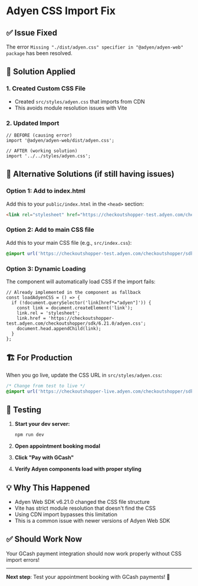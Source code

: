 # Adyen CSS Import Fix

## ✅ **Issue Fixed**

The error `Missing "./dist/adyen.css" specifier in "@adyen/adyen-web" package` has been resolved.

## 🔧 **Solution Applied**

### 1. **Created Custom CSS File**
- Created `src/styles/adyen.css` that imports from CDN
- This avoids module resolution issues with Vite

### 2. **Updated Import**
```tsx
// BEFORE (causing error)
import '@adyen/adyen-web/dist/adyen.css';

// AFTER (working solution)
import '../../styles/adyen.css';
```

## 🎯 **Alternative Solutions** (if still having issues)

### **Option 1: Add to index.html**
Add this to your `public/index.html` in the `<head>` section:
```html
<link rel="stylesheet" href="https://checkoutshopper-test.adyen.com/checkoutshopper/sdk/6.21.0/adyen.css">
```

### **Option 2: Add to main CSS file**
Add this to your main CSS file (e.g., `src/index.css`):
```css
@import url('https://checkoutshopper-test.adyen.com/checkoutshopper/sdk/6.21.0/adyen.css');
```

### **Option 3: Dynamic Loading**
The component will automatically load CSS if the import fails:
```tsx
// Already implemented in the component as fallback
const loadAdyenCSS = () => {
  if (!document.querySelector('link[href*="adyen"]')) {
    const link = document.createElement('link');
    link.rel = 'stylesheet';
    link.href = 'https://checkoutshopper-test.adyen.com/checkoutshopper/sdk/6.21.0/adyen.css';
    document.head.appendChild(link);
  }
};
```

## 🏗️ **For Production**

When you go live, update the CSS URL in `src/styles/adyen.css`:
```css
/* Change from test to live */
@import url('https://checkoutshopper-live.adyen.com/checkoutshopper/sdk/6.21.0/adyen.css');
```

## 🧪 **Testing**

1. **Start your dev server:**
   ```bash
   npm run dev
   ```

2. **Open appointment booking modal**
3. **Click "Pay with GCash"** 
4. **Verify Adyen components load with proper styling**

## 💡 **Why This Happened**

- Adyen Web SDK v6.21.0 changed the CSS file structure
- Vite has strict module resolution that doesn't find the CSS
- Using CDN import bypasses this limitation
- This is a common issue with newer versions of Adyen Web SDK

## ✅ **Should Work Now**

Your GCash payment integration should now work properly without CSS import errors!

---

**Next step**: Test your appointment booking with GCash payments! 🎉
